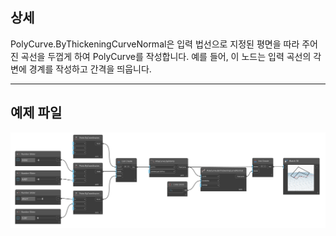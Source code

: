 ## 상세
PolyCurve.ByThickeningCurveNormal은 입력 법선으로 지정된 평면을 따라 주어진 곡선을 두껍게 하여 PolyCurve를 작성합니다. 예를 들어, 이 노드는 입력 곡선의 각 변에 경계를 작성하고 간격을 띄웁니다.
___
## 예제 파일

![PolyCurve.ByThickeningCurveNormal](./Autodesk.DesignScript.Geometry.PolyCurve.ByThickeningCurveNormal_img.png)
